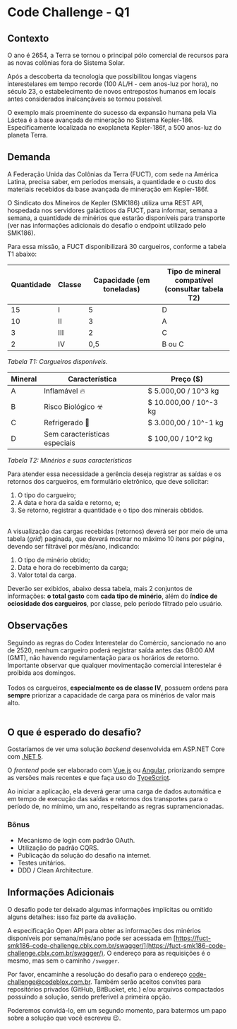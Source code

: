 ﻿# Code Challenge - Q1

## Contexto

O ano é 2654, a Terra se tornou o principal pólo comercial de recursos para as novas colônias fora do Sistema Solar.

Após a descoberta da tecnologia que possibilitou longas viagens interestelares em tempo recorde (100 AL/H - cem anos-luz por hora), no século 23, o estabelecimento de novos entrepostos humanos em locais antes considerados inalcançáveis se tornou possível. 

O exemplo mais proeminente do sucesso da expansão humana pela Via Láctea é a base avançada de mineração no Sistema Kepler-186. Especificamente localizada no exoplaneta Kepler-186f, a 500 anos-luz do planeta Terra.

## Demanda


A Federação Unida das Colônias da Terra (FUCT), com sede na América Latina, precisa saber, em períodos mensais, a quantidade e o custo dos materiais recebidos da base avançada de mineração em Kepler-186f.

O Sindicato dos Mineiros de Kepler (SMK186) utiliza uma REST API, hospedada nos servidores galácticos da FUCT, para informar, semana a semana, a quantidade de minérios que estarão disponíveis para transporte (ver nas informações adicionais do desafio o endpoint utilizado pelo SMK186).

Para essa missão, a FUCT disponibilizará 30 cargueiros, conforme a tabela T1 abaixo:

| Quantidade | Classe | Capacidade (em toneladas) | Tipo de mineral compatível<br>(consultar tabela T2) |
|---|---|---|---|
| 15     | I      | 5                         | D                                                             |
| 10         | II     | 3                         | A                                                             |
| 3          | III    | 2                         | C                                                             |
| 2          | IV     | 0,5                       | B ou C                                                        |


*Tabela T1: Cargueiros disponíveis.*


| Mineral | Característica                | Preço ($)              |
|---|---|---|
| A       | Inflamável 🔥                  | $ 5.000,00 / 10^3 kg   |
| B       | Risco Biológico ☣             | $ 10.000,00 / 10^-3 kg |
| C       | Refrigerado 🧊                 | $ 3.000,00 / 10^-1 kg  |
| D       | Sem características especiais | $ 100,00 / 10^2 kg     |


*Tabela T2: Minérios e suas características*


Para atender essa necessidade a gerência deseja registrar as saídas e os retornos dos cargueiros, em formulário eletrônico, que deve solicitar:
1. O tipo do cargueiro;
2. A data e hora da saída e retorno, e;
3. Se retorno, registrar a quantidade e o tipo dos minerais obtidos.
<br/><br/>

A visualização das cargas recebidas (retornos) deverá ser por meio de uma tabela (*grid*) paginada, que deverá mostrar no máximo 10 itens por página, devendo ser filtrável por mês/ano, indicando:
1. O tipo de minério obtido;
2. Data e hora do recebimento da carga;
3. Valor total da carga.

Deverão ser exibidos, abaixo dessa tabela, mais 2 conjuntos de informações: **o total gasto** com **cada tipo de minério**, além do **índice de ociosidade dos cargueiros**, por classe, pelo período filtrado pelo usuário.

## Observações

Seguindo as regras do Codex Interestelar do Comércio, sancionado no ano de 2520, nenhum cargueiro poderá registrar saída antes das 08:00 AM (GMT), não havendo regulamentação para os horários de retorno. Importante observar que qualquer movimentação comercial interestelar é proibida aos domingos.
<br/><br/>
Todos os cargueiros, **especialmente os de classe IV**, possuem ordens para **sempre** priorizar a capacidade de carga para os minérios de valor mais alto.
<br/><br/>

## O que é esperado do desafio?

Gostaríamos de ver uma solução *backend* desenvolvida em ASP.NET Core com [.NET 5](https://dotnet.microsoft.com/download/dotnet/5.0).

O *frontend* pode ser elaborado com [Vue.js](https://vuejs.org/) ou [Angular](https://angular.io/), priorizando sempre as versões mais recentes e que faça uso do [TypeScript](https://www.typescriptlang.org/).

Ao iniciar a aplicação, ela deverá gerar uma carga de dados automática e em tempo de execução das saídas e retornos dos transportes para o período de, no mínimo, um ano, respeitando as regras supramencionadas.

### Bônus
- Mecanismo de login com padrão OAuth.
- Utilização do padrão CQRS.
- Publicação da solução do desafio na internet.
- Testes unitários.
- DDD / Clean Architecture.

## Informações Adicionais

O desafio pode ter deixado algumas informações implícitas ou omitido alguns detalhes: isso faz parte da avaliação.

A especificação Open API para obter as informações dos minérios disponíveis por semana/mês/ano pode ser acessada em [https://fuct-smk186-code-challenge.cblx.com.br/swagger/](https://fuct-smk186-code-challenge.cblx.com.br/swagger/). O endereço para as requisições é o mesmo, mas sem o caminho `/swagger`.

Por favor, encaminhe a resolução do desafio para o endereço [code-challenge@codeblox.com.br](mailto:code-challenge@codeblox.com.br). Também serão aceitos convites para repositórios privados (GitHub, BitBucket, etc.) e/ou arquivos compactados possuindo a solução, sendo preferível a primeira opção.

Poderemos convidá-lo, em um segundo momento, para batermos um papo sobre a solução que você escreveu 😉.

